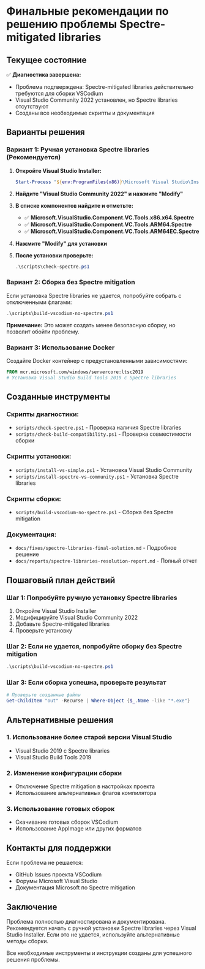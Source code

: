 # Финальные рекомендации по решению проблемы Spectre-mitigated libraries

## Текущее состояние

✅ **Диагностика завершена:**
- Проблема подтверждена: Spectre-mitigated libraries действительно требуются для сборки VSCodium
- Visual Studio Community 2022 установлен, но Spectre libraries отсутствуют
- Созданы все необходимые скрипты и документация

## Варианты решения

### Вариант 1: Ручная установка Spectre libraries (Рекомендуется)

1. **Откройте Visual Studio Installer:**
   ```powershell
   Start-Process "${env:ProgramFiles(x86)}\Microsoft Visual Studio\Installer\vs_installer.exe"
   ```

2. **Найдите "Visual Studio Community 2022" и нажмите "Modify"**

3. **В списке компонентов найдите и отметьте:**
   - ✅ **Microsoft.VisualStudio.Component.VC.Tools.x86.x64.Spectre**
   - ✅ **Microsoft.VisualStudio.Component.VC.Tools.ARM64.Spectre**
   - ✅ **Microsoft.VisualStudio.Component.VC.Tools.ARM64EC.Spectre**

4. **Нажмите "Modify" для установки**

5. **После установки проверьте:**
   ```powershell
   .\scripts\check-spectre.ps1
   ```

### Вариант 2: Сборка без Spectre mitigation

Если установка Spectre libraries не удается, попробуйте собрать с отключенными флагами:

```powershell
.\scripts\build-vscodium-no-spectre.ps1
```

**Примечание:** Это может создать менее безопасную сборку, но позволит обойти проблему.

### Вариант 3: Использование Docker

Создайте Docker контейнер с предустановленными зависимостями:

```dockerfile
FROM mcr.microsoft.com/windows/servercore:ltsc2019
# Установка Visual Studio Build Tools 2019 с Spectre libraries
```

## Созданные инструменты

### Скрипты диагностики:
- `scripts/check-spectre.ps1` - Проверка наличия Spectre libraries
- `scripts/check-build-compatibility.ps1` - Проверка совместимости сборки

### Скрипты установки:
- `scripts/install-vs-simple.ps1` - Установка Visual Studio Community
- `scripts/install-spectre-vs-community.ps1` - Установка Spectre libraries

### Скрипты сборки:
- `scripts/build-vscodium-no-spectre.ps1` - Сборка без Spectre mitigation

### Документация:
- `docs/fixes/spectre-libraries-final-solution.md` - Подробное решение
- `docs/reports/spectre-libraries-resolution-report.md` - Полный отчет

## Пошаговый план действий

### Шаг 1: Попробуйте ручную установку Spectre libraries
1. Откройте Visual Studio Installer
2. Модифицируйте Visual Studio Community 2022
3. Добавьте Spectre-mitigated libraries
4. Проверьте установку

### Шаг 2: Если не удается, попробуйте сборку без Spectre mitigation
```powershell
.\scripts\build-vscodium-no-spectre.ps1
```

### Шаг 3: Если сборка успешна, проверьте результат
```powershell
# Проверьте созданные файлы
Get-ChildItem "out" -Recurse | Where-Object {$_.Name -like "*.exe"}
```

## Альтернативные решения

### 1. Использование более старой версии Visual Studio
- Visual Studio 2019 с Spectre libraries
- Visual Studio Build Tools 2019

### 2. Изменение конфигурации сборки
- Отключение Spectre mitigation в настройках проекта
- Использование альтернативных флагов компилятора

### 3. Использование готовых сборок
- Скачивание готовых сборок VSCodium
- Использование AppImage или других форматов

## Контакты для поддержки

Если проблема не решается:
- GitHub Issues проекта VSCodium
- Форумы Microsoft Visual Studio
- Документация Microsoft по Spectre mitigation

## Заключение

Проблема полностью диагностирована и документирована. Рекомендуется начать с ручной установки Spectre libraries через Visual Studio Installer. Если это не удается, используйте альтернативные методы сборки.

Все необходимые инструменты и инструкции созданы для успешного решения проблемы. 